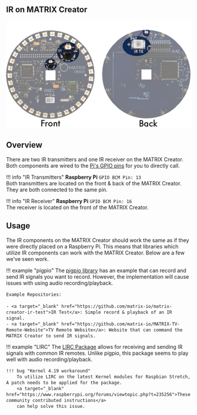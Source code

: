 ## IR on MATRIX Creator
![IR Locations](../img/ir-locations.png)


## Overview
There are two IR transmitters and one IR receiver on the MATRIX Creator. Both components are wired to the [Pi's GPIO pins](pinout/#raspberry-pi-gpio) for you to directly call.

!!! info "IR Transmitters"
    **Raspberry Pi** `GPIO BCM Pin: 13`<br/>
    Both transmitters are located on the front & back of the MATRIX Creator. They are both connected to the same pin.

!!! info "IR Receiver"
    **Raspberry Pi** `GPIO BCM Pin: 16`<br/>
    The receiver is located on the front of the MATRIX Creator.

## Usage
The IR components on the MATRIX Creator should work the same as if they were directly placed on a Raspberry Pi. This means that libraries which utilize IR components can work with the MATRIX Creator. Below are a few we've seen work.

!!! example "pigpio"
    The 
    <a target="_blank" href="http://abyz.me.uk/rpi/pigpio/pigpiod.html">pigpio library</a> 
    has an example that can record and send IR signals you want to record. However, the implementation will cause issues with using audio recording/playback.

    Example Repositories:

    - <a target="_blank" href="https://github.com/matrix-io/matrix-creator-ir-test">IR Test</a>: Simple record & playback of an IR signal.
    - <a target="_blank" href="https://github.com/matrix-io/MATRIX-TV-Remote-Website">TV Remote Website</a>: Website that can command the MATRIX Creator to send IR signals. 

!!! example "LIRC"
    The 
    <a target="_blank" href="http://www.lirc.org/">LIRC Package</a> 
    allows for receiving and sending IR signals with common IR remotes. Unlike pigpio, this package seems to play well with audio recording/playback.
    
    !!! bug "Kernel 4.19 workaround"
        To utilize LIRC on the latest Kernel modules for Raspbian Stretch, A patch needs to be applied for the package. 
        <a target="_blank" href="https://www.raspberrypi.org/forums/viewtopic.php?t=235256">These community contributed instructions</a> 
        can help solve this issue.
